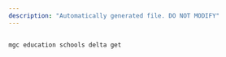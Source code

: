 ```yaml
---
description: "Automatically generated file. DO NOT MODIFY"
---
```


```cli

mgc education schools delta get

```